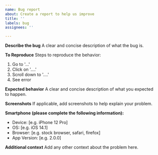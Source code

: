 ```yaml
---
name: Bug report
about: Create a report to help us improve
title: ''
labels: bug
assignees: ''

---
```


**Describe the bug**
A clear and concise description of what the bug is.

**To Reproduce**
Steps to reproduce the behavior:
1. Go to '...'
2. Click on '....'
3. Scroll down to '....'
4. See error

**Expected behavior**
A clear and concise description of what you expected to happen.

**Screenshots**
If applicable, add screenshots to help explain your problem.

**Smartphone (please complete the following information):**
 - Device: [e.g. iPhone 12 Pro]
 - OS: [e.g. iOS 14.1]
 - Browser: [e.g. stock browser, safari, firefox]
 - App Version: [e.g. 2.0.0]

**Additional context**
Add any other context about the problem here.
